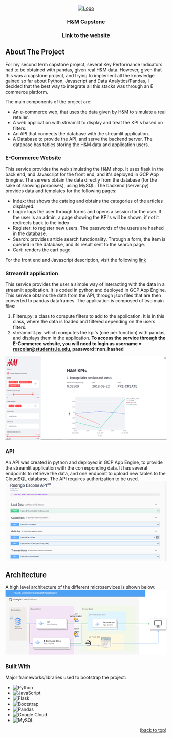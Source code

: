 <!-- Improved compatibility of back to top link: See: https://github.com/othneildrew/Best-README-Template/pull/73 -->
<a name="readme-top"></a>

<!-- PROJECT SHIELDS -->
<!--
*** I'm using markdown "reference style" links for readability.
*** Reference links are enclosed in brackets [ ] instead of parentheses ( ).
*** See the bottom of this document for the declaration of the reference variables
*** for contributors-url, forks-url, etc. This is an optional, concise syntax you may use.
*** https://www.markdownguide.org/basic-syntax/#reference-style-links
-->


<br />
<!-- PROJECT LOGO -->
<div align="center">
  <a href="">
    <img src="https://upload.wikimedia.org/wikipedia/commons/thumb/5/53/H%26M-Logo.svg/640px-H%26M-Logo.svg.png" alt="Logo" width="100" height="80">
  </a>

  <h3 align="center">H&M Capstone</h3>
  <h3 href = "https://ecommerce-dot-nth-canyon-378812.oa.r.appspot.com/"> Link to the website </h3>
</div>

<!-- ABOUT THE PROJECT -->
## About The Project
For my second term capstone project, several Key Performance Indicators had to be obtained with pandas, given real H&M data. However, given that this was a capstone project, and trying to implement all the knowledge gained so far about Python, Javascript and Data Analytics/Pandas, I decided that the best way to integrate all this stacks was through an E commerce platform.

The main components of the project are:
* An e-commerce web, that uses the data given by H&M to simulate a real retailer. 
* A web application with streamlit to display and treat the KPI's based on filters.
* An API that connects the database with the streamlit application.
* A Database to provide the API, and serve the backend server. The database has tables storing the H&M data and application users.

### E-Commerce Website
This service provides the web simulating the H&M shop. It uses flask in the back end, and Javascript for the front end, and it's deployed in GCP App Enngine. The servers obtain the data directly from the database (for the sake of showing porpoises), using MySQL. The backend (server.py) provides data and templates for the following pages:
 * Index: that shows the catalog and obtains the categories of the articles displayed.
 * Login: logs the user through forms and opens a session for the user. If the user is an admin, a page showing the KPI's will be shown, if not it redirects back to the index
 * Register: to register new users. The passwords of the users are hashed in the database.
 * Search: provides article search functionality. Through a form, the item is queried in the database, and its result sent to the search page.
 * Cart: renders the cart page.

For the front end and Javascript description, visit the following <a href="https://github.com/rescolarandres/E-commerce-platform-in-Python-and-JS">link</a>


### Streamlit application
This service provides the user a simple way of interacting with the data in a streamlit application. It is coded in python and deployed in GCP App Engine. This service obtains the data from the API, through json files that are then converted to pandas dataframes. The application is composed of two main files:
1. Filters.py: a class to compute filters to add to the application. It is in this class, where the data is loaded and filtered depending on the users filters.
2. streammlit.py: which computes the kpi's (one per function) with pandas, and displays them in the application.
<b>To access the service through the E-Commerce website, you will need to login as username = rescolar@students.ie.edu, password=non_hashed </b>
<img src="https://github.com/rescolarandres/Retailer-KPI-s-in-Streamlit/blob/main/streamlit.png">

### API
An API was created in python and deployed in GCP App Engine, to provide the streamlit application with the corresponding data. It has several endpoints to retrieve the data, and one endpoint to upload new tables to the CloudSQL database. The API requires authorization to be used. 
<img src="https://github.com/rescolarandres/Retailer-KPI-s-in-Streamlit/blob/main/api.png">

<!-- Architecture -->
## Architecture
A high level architecture of the different microservices is shown below:
![alt text](https://github.com/rescolarandres/Retailer-KPI-s-in-Streamlit/blob/main/arquitecture.png)

### Built With

Major frameworks/libraries used to bootstrap the project:

* ![Python](https://img.shields.io/badge/python-3670A0?style=for-the-badge&logo=python&logoColor=ffdd54)
* ![JavaScript](https://img.shields.io/badge/javascript-%23323330.svg?style=for-the-badge&logo=javascript&logoColor=%23F7DF1E)
* ![Flask](https://img.shields.io/badge/flask-%23000.svg?style=for-the-badge&logo=flask&logoColor=white)
* ![Bootstrap](https://img.shields.io/badge/bootstrap-%23563D7C.svg?style=for-the-badge&logo=bootstrap&logoColor=white)
* ![Pandas](https://img.shields.io/badge/pandas-%23150458.svg?style=for-the-badge&logo=pandas&logoColor=white)
* ![Google Cloud](https://img.shields.io/badge/GoogleCloud-%234285F4.svg?style=for-the-badge&logo=google-cloud&logoColor=white)
* ![MySQL](https://img.shields.io/badge/mysql-%2300f.svg?style=for-the-badge&logo=mysql&logoColor=white)

<p align="right">(<a href="#readme-top">back to top</a>)</p>



